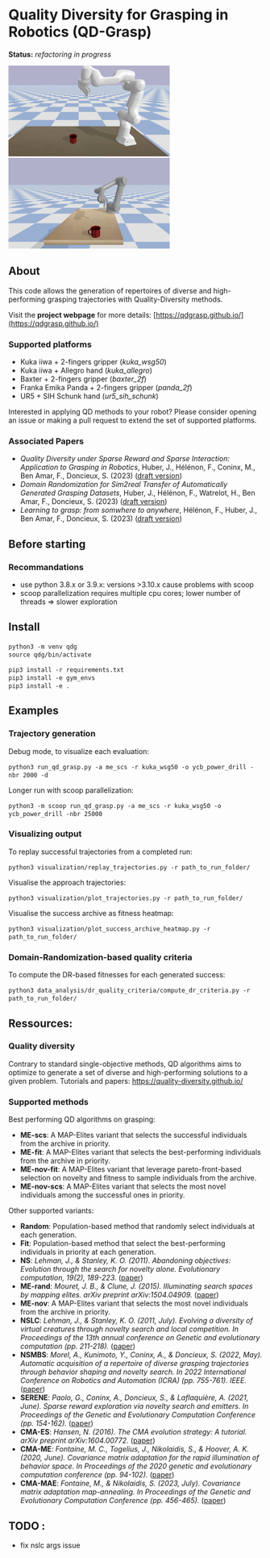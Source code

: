# Quality Diversity for Grasping in Robotics (QD-Grasp)

**Status:** *refactoring in progress*

![](assets/qd_grasp_franka_mug_scs_crop.gif)
![](assets/qd_grasp_schunk_mug_2_scs_crop.gif)

## About
This code allows the generation of repertoires of diverse and high-performing grasping trajectories with Quality-Diversity methods.

Visit the **project webpage** for more details: [https://qdgrasp.github.io/](https://qdgrasp.github.io/)
### Supported platforms

* Kuka iiwa + 2-fingers gripper (*kuka_wsg50*)
* Kuka iiwa + Allegro hand (*kuka_allegro*) 
* Baxter + 2-fingers gripper (*baxter_2f*)
* Franka Emika Panda + 2-fingers gripper (*panda_2f*)
* UR5 + SIH Schunk hand (*ur5_sih_schunk*)

Interested in applying QD methods to your robot? Please consider opening an issue or making a pull request to extend the set of supported platforms.

### Associated Papers

* *Quality Diversity under Sparse Reward and Sparse Interaction: Application to Grasping in Robotics*, Huber, J., Hélénon, F., Coninx, M., Ben Amar, F., Doncieux, S. (2023) ([draft version](https://arxiv.org/abs/2308.05483))
* *Domain Randomization for Sim2real Transfer of Automatically Generated Grasping Datasets*, Huber, J., Hélénon, F., Watrelot, H., Ben Amar, F., Doncieux, S. (2023) ([draft version](https://arxiv.org/abs/2310.04517))
* *Learning to grasp: from somwhere to anywhere*, Hélénon, F., Huber, J., Ben Amar, F., Doncieux, S. (2023) ([draft version](https://arxiv.org/abs/2310.04349))


## Before starting

### Recommandations

* use python 3.8.x or 3.9.x: versions >3.10.x cause problems with scoop
* scoop parallelization requires multiple cpu cores; lower number of threads => slower exploration

## Install

```
python3 -m venv qdg
source qdg/bin/activate
```
```
pip3 install -r requirements.txt
pip3 install -e gym_envs
pip3 install -e .
```

## Examples

### Trajectory generation

Debug mode, to visualize each evaluation: 
```
python3 run_qd_grasp.py -a me_scs -r kuka_wsg50 -o ycb_power_drill -nbr 2000 -d
```

Longer run with scoop parallelization:
```
python3 -m scoop run_qd_grasp.py -a me_scs -r kuka_wsg50 -o ycb_power_drill -nbr 25000
```


### Visualizing output

To replay successful trajectories from a completed run:
```
python3 visualization/replay_trajectories.py -r path_to_run_folder/
```
Visualise the approach trajectories:
```
python3 visualization/plot_trajectories.py -r path_to_run_folder/
```
Visualise the success archive as fitness heatmap:
```
python3 visualization/plot_success_archive_heatmap.py -r path_to_run_folder/
```

### Domain-Randomization-based quality criteria 
To compute the DR-based fitnesses for each generated success:
```
python3 data_analysis/dr_quality_criteria/compute_dr_criteria.py -r path_to_run_folder/
```


## Ressources: 

### Quality diversity
Contrary to standard single-objective methods, QD algorithms aims to optimize to generate a set of diverse and high-performing solutions to a given problem. Tutorials and papers:
https://quality-diversity.github.io/

### Supported methods
Best performing QD algorithms on grasping:
- **ME-scs**: A MAP-Elites variant that selects the successful individuals from the archive in priority.
- **ME-fit**: A MAP-Elites variant that selects the best-performing individuals from the archive in priority. 
- **ME-nov-fit**: A MAP-Elites variant that leverage pareto-front-based selection on novelty and fitness to sample individuals from the archive.
- **ME-nov-scs**: A MAP-Elites variant that selects the most novel individuals among the successful ones in priority.

Other supported variants:

- **Random**: Population-based method that randomly select individuals at each generation.
- **Fit**: Population-based method that select the best-performing individuals in priority at each generation.
- **NS**: *Lehman, J., & Stanley, K. O. (2011). Abandoning objectives: Evolution through the search for novelty alone. Evolutionary computation, 19(2), 189-223.* ([paper](https://stars.library.ucf.edu/cgi/viewcontent.cgi?article=2529&context=facultybib2010))
- **ME-rand**: *Mouret, J. B., & Clune, J. (2015). Illuminating search spaces by mapping elites. arXiv preprint arXiv:1504.04909.* ([paper](https://arxiv.org/pdf/1504.04909.pdf))
- **ME-nov**: A MAP-Elites variant that selects the most novel individuals from the archive in priority. 
- **NSLC**: *Lehman, J., & Stanley, K. O. (2011, July). Evolving a diversity of virtual creatures through novelty search and local competition. In Proceedings of the 13th annual conference on Genetic and evolutionary computation (pp. 211-218).* ([paper](https://dl.acm.org/doi/pdf/10.1145/2001576.2001606))
- **NSMBS**: *Morel, A., Kunimoto, Y., Coninx, A., & Doncieux, S. (2022, May). Automatic acquisition of a repertoire of diverse grasping trajectories through behavior shaping and novelty search. In 2022 International Conference on Robotics and Automation (ICRA) (pp. 755-761). IEEE.* ([paper](https://ieeexplore.ieee.org/iel7/9811522/9811357/09811837.pdf?casa_token=JuAiNwQBeTAAAAAA:t7w_wa5whW-gbNcN3rYHNZ6Lvy7J7F_98EhH1uZxPaJRjZ0eLy37wOQBn_YJYRUQdf7uwtx49aI))
- **SERENE**: *Paolo, G., Coninx, A., Doncieux, S., & Laflaquière, A. (2021, June). Sparse reward exploration via novelty search and emitters. In Proceedings of the Genetic and Evolutionary Computation Conference (pp. 154-162).* ([paper](https://dl.acm.org/doi/pdf/10.1145/3449639.3459314))
- **CMA-ES**: *Hansen, N. (2016). The CMA evolution strategy: A tutorial. arXiv preprint arXiv:1604.00772.* ([paper](https://arxiv.org/pdf/1604.00772.pdf))
- **CMA-ME**: *Fontaine, M. C., Togelius, J., Nikolaidis, S., & Hoover, A. K. (2020, June). Covariance matrix adaptation for the rapid illumination of behavior space. In Proceedings of the 2020 genetic and evolutionary computation conference (pp. 94-102).* ([paper](https://dl.acm.org/doi/pdf/10.1145/3377930.3390232))
- **CMA-MAE**: *Fontaine, M., & Nikolaidis, S. (2023, July). Covariance matrix adaptation map-annealing. In Proceedings of the Genetic and Evolutionary Computation Conference (pp. 456-465).* ([paper](https://dl.acm.org/doi/pdf/10.1145/3583131.3590389))



## TODO :
* fix nslc args issue





